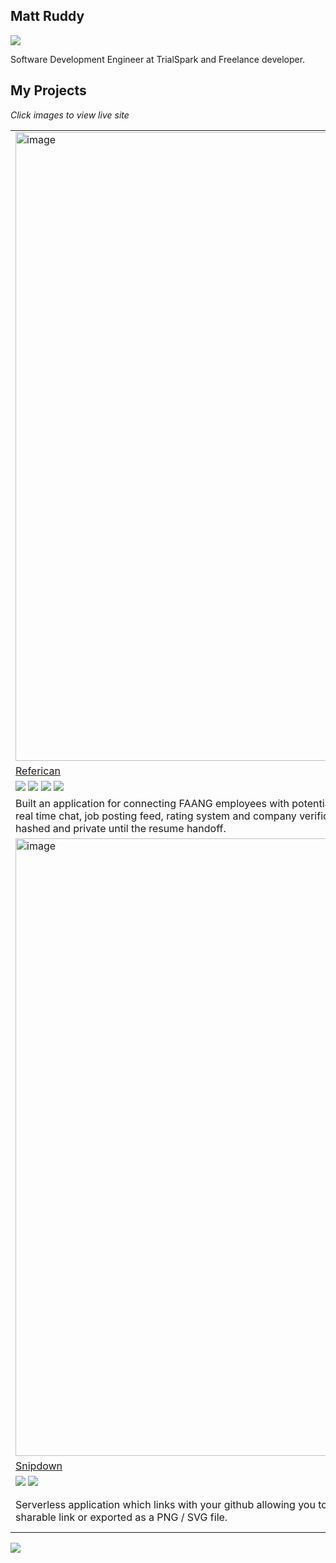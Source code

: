 ## Matt Ruddy

<a href="https://www.linkedin.com/in/matthew-r-452860179/"><img src="https://img.shields.io/badge/LinkedIn-mattruddy-0077B5?style=flat&logo=linkedin&logoColor=white"></img></a>

Software Development Engineer at TrialSpark and Freelance developer.

## My Projects

<i>Click images to view live site</i>

<table>
<tr>
<td>
<a href="https://www.referican.com/">
<img width="1006" alt="image" src="https://user-images.githubusercontent.com/30830407/161382340-b4bf396f-c366-4d9b-818c-110ecf0194b9.png">
</a>
</td>
<td>
<a href="https://historicborders.app">
  <img width="985" alt="image" src="https://user-images.githubusercontent.com/30830407/161382306-6343c4d1-d98b-4fe2-acce-f6cc1a3485ed.png">
</a>
</td>
</tr>
<tr>
<td>
  <a href="https://www.referican.com/">
Referican
  </a>
<td>
<a href="https://github.com/nrgapple/historicborders-blitz">
  Historic Borders
</a>
</td>
</tr>

<tr>
<td>
<img src="https://img.shields.io/badge/-React-333333?style=flat&logo=react"></img>
<img src="https://img.shields.io/badge/Next-black?style=flat&logo=next.js&logoColor=white"></img>
<img src="https://img.shields.io/badge/typescript-%23007ACC.svg?style=flat&logo=typescript&logoColor=white"></img>
<img src="https://img.shields.io/badge/Chakra--UI-319795?style=flat&logo=chakra-ui&logoColor=white"></img>
</td>
<td>
<img src="https://img.shields.io/badge/-React-333333?style=flat&logo=react"></img>
<img src="https://img.shields.io/badge/Next-black?style=flat&logo=next.js&logoColor=white"></img>
<img src="https://img.shields.io/badge/typescript-%23007ACC.svg?style=flat&logo=typescript&logoColor=white"></img>
<img src="https://img.shields.io/badge/-Mapbox%20-red?style=flat"></img>
<img src="https://img.shields.io/badge/-Geojson%20-green?style=flat"></img>
</td>
</tr>

<tr>
<td>
  Built an application for connecting FAANG employees with potential candidates. Referican is a full fledge social media platform with real time chat, job posting feed, rating system and company verification. It's an unbios way to refer candidates as the names are hashed and private until the resume handoff.
</td>
<td>
Engineered a map for viewing country borders throughout history. Integrated with Mapbox and React Globe. Over 100 stars on Github. <a href="https://www.reddit.com/r/dataisbeautiful/comments/l52krh/an_app_i_made_for_visualizing_country_borders/">29k Upvotes on Reddit</a>.
 <strong>Currently working on migrating this over to Blitz.js to allow users to sign up and edit the map</strong>.
</td>
</tr>
  <td>
  
  <a href="https://snipdown.vercel.app/">
    <img width="988" alt="image" src="https://user-images.githubusercontent.com/30830407/161382269-9ef333af-d583-41ef-9251-d6609fb84538.png">
</a>
</td>
<td>
<a href="https://deart.vercel.app/">
  <img width="987" alt="image" src="https://user-images.githubusercontent.com/30830407/161382253-b0c63b30-9540-4349-9755-3978e9567eb9.png">
</a>
</td>
<tr>
  
  <tr>
    <td>
      <a href="https://github.com/nrgapple/snipdown">Snipdown</a>
      </td>
    </td>
  <td>
<a href="https://github.com/nrgapple/crypto-canvas-fe">
DeArt
</a>
</td>
    </tr>
  <tr>
  <td>
    <img src="https://img.shields.io/badge/-React-333333?style=flat&logo=react"></img>
    <img src="https://img.shields.io/badge/Next-black?style=flat&logo=next.js&logoColor=white"></img>
  </td>
  <td>
<img src="https://img.shields.io/badge/-React-333333?style=flat&logo=react"></img>
<img src="https://img.shields.io/badge/Next-black?style=flat&logo=next.js&logoColor=white"></img>
<img src="https://img.shields.io/badge/typescript-%23007ACC.svg?style=flat&logo=typescript&logoColor=white"></img>
<img src="https://img.shields.io/badge/Solidity-e6e6e6?style=flat&logo=solidity&logoColor=black"></img>
<img src="https://img.shields.io/badge/Chakra--UI-319795?style=flat&logo=chakra-ui&logoColor=white"></img>
</td>
  </tr>
  <tr>
  <td>
    Serverless application which links with your github allowing you to create gists in a markdown editor. They can then be shared via a sharable link or exported as a PNG / SVG file.
</td>
    <td>
Developed a Full-Stack decentralized application which uses a deployed ERC721 smart contract to create NFT’s which store image files in webP format. It's a cool idea until you actually create the NFT and realized how expensive transactions are on the ethereum network.
</td>
  </tr>
</table>

<img src="https://github-readme-stats.vercel.app/api?username=mattruddy"></img>

